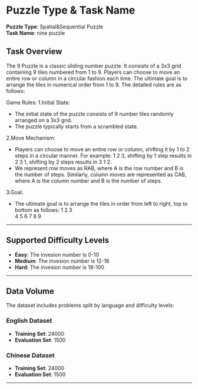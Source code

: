 # Puzzle Type & Task Name  
**Puzzle Type**: Spatial&Sequential Puzzle  
**Task Name**: nine puzzle

## Task Overview  
The 9 Puzzle is a classic sliding number puzzle. It consists of a 3x3 grid containing 9 tiles numbered from 1 to 9. Players can choose to move an entire row or column in a circular fashion each time. The ultimate goal is to arrange the tiles in numerical order from 1 to 9. The detailed rules are as follows:

Game Rules:
1.Initial State:
- The initial state of the puzzle consists of 9 number tiles randomly arranged on a 3x3 grid.
- The puzzle typically starts from a scrambled state.

2.Move Mechanism:
- Players can choose to move an entire row or column, shifting it by 1 to 2 steps in a circular manner. For example: 1 2 3, shifting by 1 step results in 2 3 1, shifting by 2 steps results in 3 1 2.
- We represent row moves as RAB, where A is the row number and B is the number of steps. Similarly, column moves are represented as CAB, where A is the column number and B is the number of steps.

3.Goal:
- The ultimate goal is to arrange the tiles in order from left to right, top to bottom as follows:
1  2  3  
4  5  6
7  8  9


---

## Supported Difficulty Levels  
- **Easy**: The invesion number is 0-10
- **Medium**: The invesion number is 12-16
- **Hard**: The invesion number is 18-100

---

## Data Volume  
The dataset includes problems split by language and difficulty levels:  

### English Dataset  
- **Training Set**: 24000
- **Evaluation Set**: 1500

### Chinese Dataset  
- **Training Set**: 24000
- **Evaluation Set**: 1500

---
